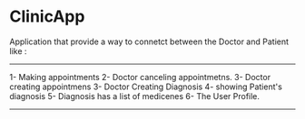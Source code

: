 # ClinicApp


Application that provide a way to connetct between the Doctor and Patient 
like :  
***************************************
1- Making appointments
2- Doctor canceling appointmetns.
3- Doctor creating appointmens 
3- Doctor Creating Diagnosis
4- showing Patient's diagnosis
5- Diagnosis has a list of medicenes
6- The User Profile.
*******************************************
